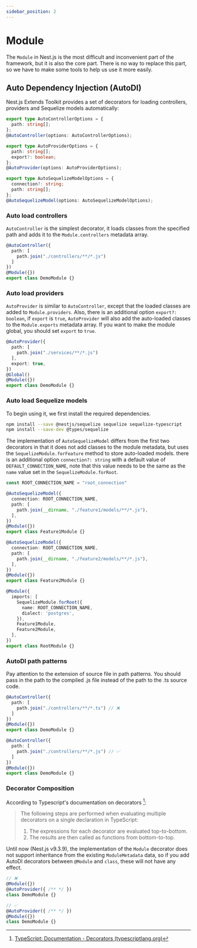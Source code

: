 ```yaml
---
sidebar_position: 2
---
```


# Module

The `Module` in Nest.js is the most difficult and inconvenient part of the framework, but it is also the core part. There is no way to replace this part, so we have to make some tools to help us use it more easily.

## Auto Dependency Injection (AutoDI)

Nest.js Extends Toolkit provides a set of decorators for loading controllers, providers and Sequelize models automatically:

```ts
export type AutoControllerOptions = {
  path: string[];
};
@AutoController(options: AutoControllerOptions);

export type AutoProviderOptions = {
  path: string[];
  export?: boolean;
};
@AutoProvider(options: AutoProviderOptions);

export type AutoSequelizeModelOptions = {
  connection?: string;
  path: string[];
};
@AutoSequelizeModel(options: AutoSequelizeModelOptions);
```

### Auto load controllers

`AutoController` is the simplest decorator, it loads classes from the specified path and adds it to the `Module.controllers` metadata array.

```ts
@AutoController({
  path: [
    path.join("./controllers/**/*.js")
  ]
})
@Module({})
export class DemoModule {}
```

### Auto load providers

`AutoProvider` is similar to `AutoController`, except that the loaded classes are added to `Module.providers`. Also, there is an additional option `export?: boolean`, if `export` is `true`, `AutoProvider` will also add the auto-loaded classes to the `Module.exports` metadata array. If you want to make the module global, you should set `export` to `true`.

```ts
@AutoProvider({
  path: [
    path.join("./services/**/*.js")
  ],
  export: true,
})
@Global()
@Module({})
export class DemoModule {}
```

### Auto load Sequelize models

To begin using it, we first install the required dependencies.

```bash
npm install --save @nestjs/sequelize sequelize sequelize-typescript
npm install --save-dev @types/sequelize
```

The implementation of `AutoSequelizeModel` differs from the first two decorators in that it does not add classes to the module metadata, but uses the `SequelizeModule.forFeature` method to store auto-loaded models. there is an additional option `connection?: string` with a default value of `DEFAULT_CONNECTION_NAME`, note that this value needs to be the same as the `name` value set in the `SequelizeModule.forRoot`.

```ts
const ROOT_CONNECTION_NAME = "root_connection"

@AutoSequelizeModel({
  connection: ROOT_CONNECTION_NAME,
  path: [
    path.join(__dirname, "./feature1/models/**/*.js"),
  ],
})
@Module({})
export class Feature1Module {}

@AutoSequelizeModel({
  connection: ROOT_CONNECTION_NAME,
  path: [
    path.join(__dirname, "./feature2/models/**/*.js"),
  ],
})
@Module({})
export class Feature2Module {}

@Module({
  imports: [
    SequelizeModule.forRoot({
      name: ROOT_CONNECTION_NAME,
      dialect: 'postgres',
    }),
    Feature1Module,
    Feature2Module,
  ],
})
export class RootModule {}

```


### AutoDI path patterns

Pay attention to the extension of source file in path patterns. You should pass in the path to the compiled .js file instead of the path to the .ts source code.

```ts
@AutoController({
  path: [
    path.join("./controllers/**/*.ts") // ❌
  ]
})
@Module({})
export class DemoModule {}

@AutoController({
  path: [
    path.join("./controllers/**/*.js") // ✅
  ]
})
@Module({})
export class DemoModule {}
```


### Decorator Composition

According to Typescript's documentation on decorators [^1]:

> The following steps are performed when evaluating multiple decorators on a single declaration in TypeScript:
>
> 1. The expressions for each decorator are evaluated top-to-bottom.
> 2. The results are then called as functions from bottom-to-top.

Until now (Nest.js v9.3.9), the implementation of the `Module` decorator does not support inheritance from the existing `ModuleMetadata` data, so if you add AutoDI decorators between `@Module` and `class`, these will not have any effect.

```ts
// ❌
@Module({})
@AutoProvider({ /** */ })
class DemoModule {}

// ✅
@AutoProvider({ /** */ })
@Module({})
class DemoModule {}
```

[^1]: [TypeScript: Documentation - Decorators (typescriptlang.org)](https://www.typescriptlang.org/docs/handbook/decorators.html#decorator-composition)
